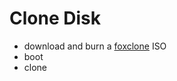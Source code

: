 # Clone Disk

* download and burn a [foxclone](https://foxclone.org/downloads.html) ISO
* boot
* clone
